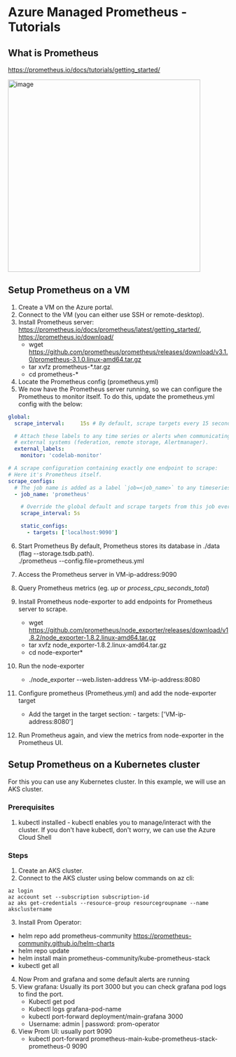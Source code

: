 # Azure Managed Prometheus - Tutorials

## What is Prometheus

https://prometheus.io/docs/tutorials/getting_started/

<img width="439" alt="image" src="https://github.com/user-attachments/assets/5d3f0efa-adcf-42b0-85c4-72af614486cf" />


## Setup Prometheus on a VM

1. Create a VM on the Azure portal.
2. Connect to the VM (you can either use SSH or remote-desktop).
3. Install Prometheus server: https://prometheus.io/docs/prometheus/latest/getting_started/, https://prometheus.io/download/
      - wget https://github.com/prometheus/prometheus/releases/download/v3.1.0/prometheus-3.1.0.linux-amd64.tar.gz
      - tar xvfz prometheus-*.tar.gz
      - cd prometheus-*
4. Locate the Prometheus config (prometheus.yml)
5. We now have the Prometheus server running, so we can configure the Prometheus to monitor itself. To do this, update the prometheus.yml config with the below:

```yaml
global:
  scrape_interval:     15s # By default, scrape targets every 15 seconds.

  # Attach these labels to any time series or alerts when communicating with
  # external systems (federation, remote storage, Alertmanager).
  external_labels:
    monitor: 'codelab-monitor'

# A scrape configuration containing exactly one endpoint to scrape:
# Here it's Prometheus itself.
scrape_configs:
  # The job name is added as a label `job=<job_name>` to any timeseries scraped from this config.
  - job_name: 'prometheus'

    # Override the global default and scrape targets from this job every 5 seconds.
    scrape_interval: 5s

    static_configs:
      - targets: ['localhost:9090']
```

6. Start Prometheus
By default, Prometheus stores its database in ./data (flag --storage.tsdb.path).<br>
./prometheus --config.file=prometheus.yml

7. Access the Prometheus server in VM-ip-address:9090

8. Query Prometheus metrics (eg. *up* or *process_cpu_seconds_total*)

9. Install Prometheus node-exporter to add endpoints for Prometheus server to scrape.

      - wget https://github.com/prometheus/node_exporter/releases/download/v1.8.2/node_exporter-1.8.2.linux-amd64.tar.gz
      - tar xvfz node_exporter-1.8.2.linux-amd64.tar.gz
      - cd node-exporter*

10. Run the node-exporter

	- ./node_exporter --web.listen-address VM-ip-address:8080

11. Configure prometheus (Prometheus.yml) and add the node-exporter target

     - Add the target in the target section:  - targets: ['VM-ip-address:8080']
   
12. Run Prometheus again, and view the metrics from node-exporter in the Prometheus UI.

## Setup Prometheus on a Kubernetes cluster

For this you can use any Kubernetes cluster. In this example, we will use an AKS cluster.

### Prerequisites

1. kubectl installed - kubectl enables you to manage/interact with the cluster. If you don't have kubectl, don't worry, we can use the Azure Cloud Shell

### Steps

1. Create an AKS cluster.
2. Connect to the AKS cluster using below commands on az cli:

```
az login
az account set --subscription subscription-id
az aks get-credentials --resource-group resourcegroupname --name aksclustername
```
3. Install Prom Operator:
 - helm repo add prometheus-community https://prometheus-community.github.io/helm-charts
 - helm repo update
 - helm install main prometheus-community/kube-prometheus-stack
 - kubectl get all 
4. Now Prom and grafana and some default alerts are running
5. View grafana: Usually its port 3000 but you can check grafana pod logs to find the port.
   - Kubectl get pod
   - Kubectl logs grafana-pod-name
   - kubectl port-forward deployment/main-grafana 3000
   - Username: admin | password: prom-operator
6. View Prom UI: usually port 9090
	- kubectl port-forward prometheus-main-kube-prometheus-stack-prometheus-0 9090


